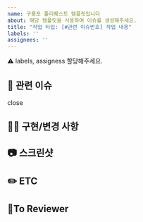 ```yaml
---
name: 구룡포 풀리퀘스트 템플릿입니다
about: 해당 템플릿을 사용하여 이슈를 생성해주세요.
title: "작업 타입: [#관련 이슈번호] 작업 내용"
labels: ''
assignees: ''
---
```

⚠️ labels, assigness 할당해주세요.

## 🐲 관련 이슈
close 

## 🏃‍♂️ 구현/변경 사항


## 📷 스크린샷


## ✏️  ETC


## 🙏To Reviewer
